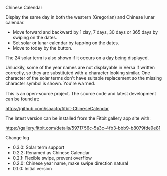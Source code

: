 Chinese Calendar

Display the same day in both the western (Gregorian) and Chinese lunar
calendar.

  * Move forward and backward by 1 day, 7 days, 30 days or 365 days by
    swiping on the dates.
  * Set solar or lunar calendar by tapping on the dates.
  * Move to today by the button.

The 24 solar term is also shown if it occurs on a day being displayed.

Unluckily, some of the year names are not displayable in Versa if
written correctly, so they are substituted with a character looking
similar.  One character of the solar terms don't have suitable
replacement so the missing character symbol is shown.  You're warned.

This is an open-source project.  The source code and latest development
can be found at:

  https://github.com/isaacto/fitbit-ChineseCalendar

The latest version can be installed from the Fitbit gallery app site with:

  https://gallery.fitbit.com/details/5971756c-5a3c-4fb3-bbb9-b8079fde9e81

Change log

  * 0.3.0: Solar term support
  * 0.2.2: Renamed as Chinese Calendar
  * 0.2.1: Flexible swipe, prevent overflow
  * 0.2.0: Chinese year name, make swipe direction natural
  * 0.1.0: Initial version
